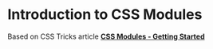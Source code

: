 # Introduction to CSS Modules

Based on CSS Tricks article 
[**CSS Modules - Getting Started**](https://css-tricks.com/css-modules-part-2-getting-started/) 